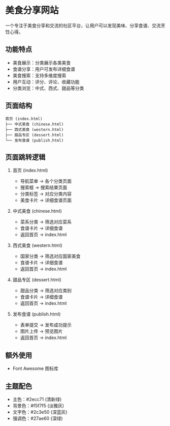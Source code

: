 # 美食分享网站

一个专注于美食分享和交流的社区平台，让用户可以发现美味、分享食谱、交流烹饪心得。

## 功能特点

- 美食展示：分类展示各类美食
- 食谱分享：用户可发布详细食谱
- 美食搜索：支持多维度搜索
- 用户互动：评分、评论、收藏功能
- 分类浏览：中式、西式、甜品等分类

## 页面结构

```
首页 (index.html)
├── 中式美食 (chinese.html)
├── 西式美食 (western.html)
├── 甜品专区 (dessert.html)
└── 发布食谱 (publish.html)
```

## 页面跳转逻辑

1. 首页 (index.html)
   - 导航菜单 -> 各个分类页面
   - 搜索框 -> 搜索结果页面
   - 分类标签 -> 对应分类内容
   - 美食卡片 -> 详细食谱页面

2. 中式美食 (chinese.html)
   - 菜系分类 -> 筛选对应菜系
   - 食谱卡片 -> 详细食谱
   - 返回首页 -> index.html

3. 西式美食 (western.html)
   - 国家分类 -> 筛选对应国家美食
   - 食谱卡片 -> 详细食谱
   - 返回首页 -> index.html

4. 甜品专区 (dessert.html)
   - 甜品分类 -> 筛选对应类别
   - 食谱卡片 -> 详细食谱
   - 返回首页 -> index.html

5. 发布食谱 (publish.html)
   - 表单提交 -> 发布成功提示
   - 图片上传 -> 预览图片
   - 返回首页 -> index.html

## 额外使用

- Font Awesome 图标库

## 主题配色

- 主色：#2ecc71 (清新绿)
- 背景色：#f5f7f5 (淡雅灰)
- 文字色：#2c3e50 (深蓝灰)
- 强调色：#27ae60 (深绿)
